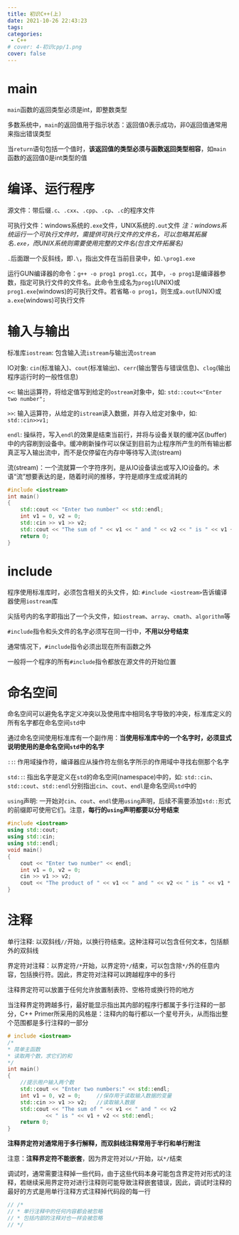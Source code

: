 ```yaml
---
title: 初识C++(上)
date: 2021-10-26 22:43:23
tags:
categories:
 - C++
# cover: 4-初识cpp/1.png
cover: false
---
```



# main
`main`函数的返回类型必须是int，即整数类型

多数系统中，`main`的返回值用于指示状态：返回值0表示成功，非0返回值通常用来指出错误类型

当`return`语句包括一个值时，**该返回值的类型必须与函数返回类型相容**，如`main`函数的返回值0是int类型的值


# 编译、运行程序
源文件：带后缀`.c`、`.cxx`、`.cpp`、`.cp`、`.c`的程序文件

可执行文件：windows系统的`.exe`文件，UNIX系统的`.out`文件
*注：windows系统运行一个可执行文件时，需提供可执行文件的文件名，可以忽略其拓展名`.exe`，而UNIX系统则需要使用完整的文件名(包含文件拓展名)*

`.`后面跟一个反斜线，即`.\`，指出文件在当前目录中，如`.\prog1.exe`

运行GUN编译器的命令：`g++ -o prog1 prog1.cc`，其中，`-o prog1`是编译器参数，指定可执行文件的文件名。此命令生成名为`prog1`(UNIX)或`prog1.exe`(windows)的可执行文件。若省略`-o prog1`，则生成`a.out`(UNIX)或`a.exe`(windows)可执行文件


# 输入与输出
标准库`iostream`: 包含输入流`istream`与输出流`ostream`

IO对象: `cin`(标准输入)、`cout`(标准输出)、`cerr`(输出警告与错误信息)、`clog`(输出程序运行时的一般性信息)

`<<`: 输出运算符，将给定值写到给定的`ostream`对象中，如: `std::cout<<"Enter two number";`

`>>`: 输入运算符，从给定的`istream`读入数据，并存入给定对象中，如: `std::cin>>v1;`

`endl`: 操纵符，写入`endl`的效果是结束当前行，并将与设备关联的缓冲区(buffer)中的内容刷到设备中。缓冲刷新操作可以保证到目前为止程序所产生的所有输出都真正写入输出流中，而不是仅停留在内存中等待写入流(stream)

流(stream)：一个流就算一个字符序列，是从IO设备读出或写入IO设备的。术语“流”想要表达的是，随着时间的推移，字符是顺序生成或消耗的

```cpp
#include <iostream>
int main()
{
	std::cout << "Enter two number" << std::endl;
	int v1 = 0, v2 = 0;
	std::cin >> v1 >> v2;
	std::cout << "The sum of " << v1 << " and " << v2 << " is " << v1 + v2 << std::endl;
	return 0;
}
```

# include
程序使用标准库时，必须包含相关的头文件，如: `#include <iostream>`告诉编译器使用`iostream`库

尖括号内的名字即指出了一个头文件，如`iostream`、`array`、`cmath`、`algorithm`等

`#include`指令和头文件的名字必须写在同一行中，**不用以分号结束**

通常情况下，`#include`指令必须出现在所有函数之外

一般将一个程序的所有`#include`指令都放在源文件的开始位置


# 命名空间
命名空间可以避免名字定义冲突以及使用库中相同名字导致的冲突，标准库定义的所有名字都在命名空间`std`中

通过命名空间使用标准库有一个副作用：**当使用标准库中的一个名字时，必须显式说明使用的是命名空间`std`中的名字**

`::`: 作用域操作符，编译器应从操作符左侧名字所示的作用域中寻找右侧那个名字

`std::`: 指出名字是定义在`std`的命名空间(namespace)中的，如: `std::cin`、`std::cout`、`std::endl`分别指出`cin`、`cout`、`endl`是命名空间`std`中的

`using`声明: 一开始对`cin`、`cout`、`endl`使用`using`声明，后续不需要添加`std::`形式的前缀即可使用它们。注意，**每行的`using`声明都要以分号结束**

```cpp
#include <iostream>
using std::cout;
using std::cin;
using std::endl;
void main()
{
	cout << "Enter two number" << endl;
	int v1 = 0, v2 = 0;
	cin >> v1 >> v2;
	cout << "The product of " << v1 << " and " << v2 << " is " << v1 * v2 << endl;
}
```


# 注释
单行注释: 以双斜线`//`开始，以换行符结束。这种注释可以包含任何文本，包括额外的双斜线

界定符对注释：以界定符`/*`开始，以界定符`*/`结束，可以包含除`*/`外的任意内容，包括换行符。因此，界定符对注释可以跨越程序中的多行

注释界定符可以放置于任何允许放置制表符、空格符或换行符的地方

当注释界定符跨越多行，最好能显示指出其内部的程序行都属于多行注释的一部分，C++ Primer所采用的风格是：注释内的每行都以一个星号开头，从而指出整个范围都是多行注释的一部分

```cpp
# include <iostream>
/*
* 简单主函数
* 读取两个数，求它们的和
*/
int main()
{
	//提示用户输入两个数
	std::cout << "Enter two numbers:" << std::endl;
	int v1 = 0, v2 = 0;     //保存用于读取输入数据的变量
	std::cin >> v1 >> v2;   //读取输入数据
	std::cout << "The sum of " << v1 << " and " << v2
			<< " is " << v1 + v2 << std::endl;
	return 0;
}
```

**注释界定符对通常用于多行解释，而双斜线注释常用于半行和单行附注**

注意：**注释界定符不能嵌套**，因为界定符对以`/*`开始，以`*/`结束

调试时，通常需要注释掉一些代码，由于这些代码本身可能包含界定符对形式的注释，若继续采用界定符对进行注释则可能导致注释嵌套错误，因此，调试时注释的最好的方式是用单行注释方式注释掉代码段的每一行

```cpp
// /*
// * 单行注释中的任何内容都会被忽略
// * 包括内部的注释对也一样会被忽略
// */
```